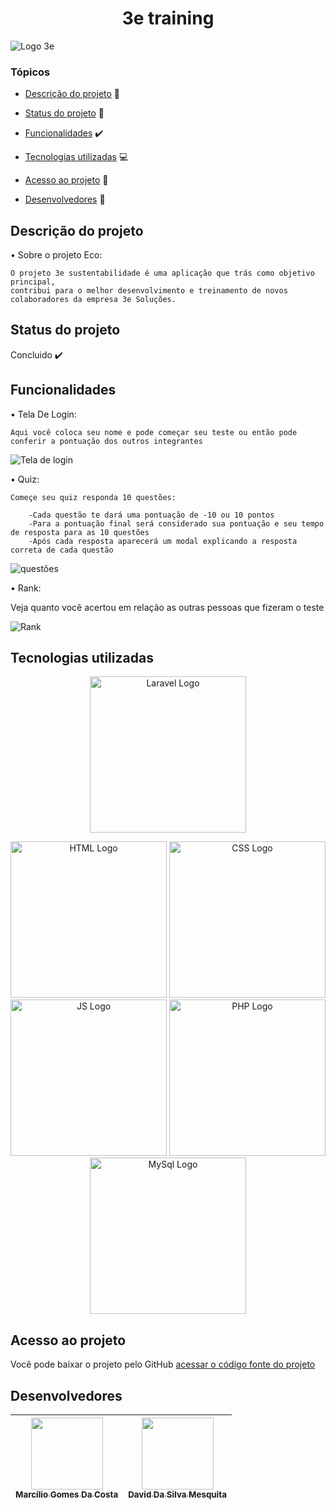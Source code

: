 <h1 align="center"> 3e training </h1>

![Logo 3e](https://user-images.githubusercontent.com/72000036/203910403-abe8e53b-7605-4c0d-83f5-9d0ff0fb02ec.png)

### Tópicos 

- [Descrição do projeto](#descrição-do-projeto) :page_with_curl:	

- [Status do projeto](#status-do-projeto) :construction:

- [Funcionalidades](#funcionalidades) :heavy_check_mark: 

- [Tecnologias utilizadas](#tecnologias-utilizadas) :computer:

- [Acesso ao projeto](#acesso-ao-projeto) :door:

- [Desenvolvedores](#desenvolvedores) :bust_in_silhouette:

## Descrição do projeto 

<p align="justify">
• Sobre o projeto Eco:

    O projeto 3e sustentabilidade é uma aplicação que trás como objetivo principal, 
    contribui para o melhor desenvolvimento e treinamento de novos colaboradores da empresa 3e Soluções.
    
## Status do projeto

Concluido :heavy_check_mark: 

## Funcionalidades
• Tela De Login:

    Aqui você coloca seu nome e pode começar seu teste ou então pode conferir a pontuação dos outros integrantes 
    
![Tela de login](https://user-images.githubusercontent.com/72000036/203910147-090327ce-1fc0-4688-9fea-08ff29ed790a.png)

• Quiz:

    Começe seu quiz responda 10 questões:
    
        -Cada questão te dará uma pontuação de -10 ou 10 pontos
        -Para a pontuação final será considerado sua pontuação e seu tempo de resposta para as 10 questões
        -Após cada resposta aparecerá um modal explicando a resposta correta de cada questão

![questões](https://user-images.githubusercontent.com/72000036/203912364-e004d9fc-c6b0-43c4-8aa2-fe47cb3e9b84.png)

• Rank:

   Veja quanto você acertou em relação as outras pessoas que fizeram o teste
    
 ![Rank](https://user-images.githubusercontent.com/72000036/203915150-daecb9da-1061-448f-908b-5ee4e6a8878a.png)

## Tecnologias utilizadas


<p align="center"><a href="https://laravel.com" target="_blank"><img src="https://raw.githubusercontent.com/laravel/art/master/logo-lockup/5%20SVG/2%20CMYK/1%20Full%20Color/laravel-logolockup-cmyk-red.svg" width="250" alt="Laravel Logo"></a></p>


<p align="center">
<a target="_blank"><img src="https://user-images.githubusercontent.com/72000036/200197073-4f17698d-0fc4-4a91-9946-8220b348f8f7.png" width="250" alt="HTML Logo"></a>
<a target="_blank"><img src="https://user-images.githubusercontent.com/72000036/200197158-04da38ca-6748-48fb-9172-b5e80731adf1.png" width="250" alt="CSS Logo"</a>
<a target="_blank"><img src="https://user-images.githubusercontent.com/72000036/200196621-7b6abced-127b-416f-8334-0136971aab17.png" width="250" alt="JS Logo"></a>
<a target="_blank"><img src="https://user-images.githubusercontent.com/72000036/200196209-2795b7ba-7f5e-45b3-87f5-889c9bcbc75b.png" width="250" alt="PHP Logo"></a>
<a target="_blank"><img src="https://user-images.githubusercontent.com/72000036/200196760-a03380c2-a2a6-4453-b2da-f5d6b3c58420.png" width="250" alt="MySql Logo"></a></p>



## Acesso ao projeto

Você pode baixar o projeto pelo GitHub [acessar o código fonte do projeto](https://github.com/Marcilio128/3e-Sustentabilidade)

## Desenvolvedores
<div align="center">
    
| [<img src="https://user-images.githubusercontent.com/72000036/200197570-295b525d-cf70-4a0a-8c02-fa4d12b147ab.jpg" width=115><br><sub>Marcílio Gomes Da Costa</sub>](https://github.com/Marcilio128) | [<img src="https://user-images.githubusercontent.com/72000036/200199101-707e74fd-576c-44cd-9e69-69c90768e35a.jpg" width=115><br><sub>David Da Silva Mesquita</sub>](https://github.com/DavidMes17)  |
| :---: | :---: 

